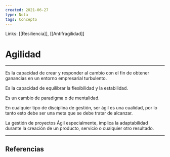 ```yaml
---
created: 2021-06-27
type: Nota
tags: Concepto
---
```


Links: [[Resiliencia]], [[Antifragilidad]]

# Agilidad
---

Es la capacidad de crear y responder al cambio con el fin de obtener ganancias en un entorno empresarial turbulento.

Es la capacidad de equilibrar la flexibilidad y la estabilidad.

Es un cambio de paradigma o de mentalidad.

En cualquier tipo de disciplina de gestión, ser ágil es una cualidad, por lo tanto esto debe ser una meta que se debe tratar de alcanzar.

La gestión de proyectos Ágil especialmente, implica la adaptabilidad durante la creación de un producto, servicio o cualquier otro resultado.

---

## Referencias